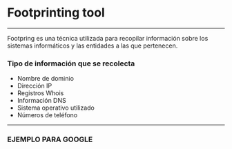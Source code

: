 # Footprinting tool
----------------------------------------------------
Footpring es una técnica utilizada para recopilar información sobre los sistemas informáticos y las entidades a las que pertenecen.

### Tipo de información que se recolecta
- Nombre de dominio
- Dirección IP
- Registros Whois
- Información DNS
- Sistema operativo utilizado
- Números de teléfono

--------------------------------------------------------
### EJEMPLO PARA GOOGLE
